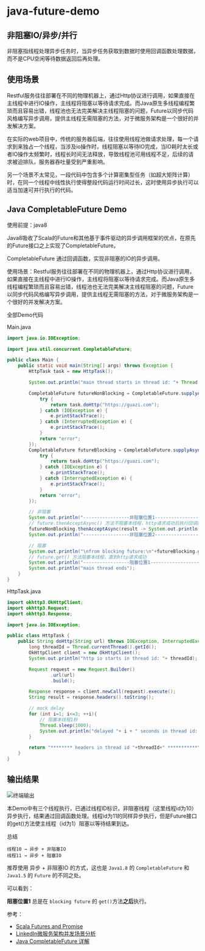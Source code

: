 # java-future-demo

非阻塞IO/异步/并行
--------

非阻塞指线程处理异步任务时，当异步任务获取到数据时使用回调函数处理数据，而不是CPU空闲等待数据返回后再处理。

使用场景
-------

Restful服务往往部署在不同的物理机器上，通过Http协议进行调用，如果直接在主线程中进行IO操作，主线程将阻塞以等待请求完成。而Java原生多线程编程繁琐而且容易出错，线程池也无法完美解决主线程阻塞的问题，Future以同步代码风格编写异步调用，提供主线程无需阻塞的方法，对于微服务架构是一个很好的并发解决方案。

在实际的web项目中，传统的服务器后端，往往使用线程池做请求处理，每一个请求到来独占一个线程，当涉及io操作时，线程阻塞以等待IO完成，当IO耗时太长或者IO操作太频繁时，线程长时间无法释放，导致线程池可用线程不足，后续的请求被迫排队，服务器吞吐量受到严重影响。

另一个场景不太常见，一段代码中包含多个计算密集型任务（如超大矩阵计算）时，在同一个线程中线性执行使得整段代码运行时间过长，这时使用异步执行可以适当加速可并行执行的代码。

Java CompletableFuture Demo
------------------

使用前提：java8

Java8吸收了Scala的Future和其他基于事件驱动的异步调用框架的优点，在原先的Future接口之上实现了CompletableFuture。

CompletableFuture 通过回调函数，实现非阻塞的IO的异步调用。
 

使用场景：Restful服务往往部署在不同的物理机器上，通过Http协议进行调用，如果直接在主线程中进行IO操作，主线程将阻塞以等待请求完成。而Java原生多线程编程繁琐而且容易出错，线程池也无法完美解决主线程阻塞的问题，Future以同步代码风格编写异步调用，提供主线程无需阻塞的方法，对于微服务架构是一个很好的并发解决方案。

全部Demo代码

Main.java

```java
import java.io.IOException;

import java.util.concurrent.CompletableFuture;

public class Main {
    public static void main(String[] args) throws Exception {
        HttpTask task = new HttpTask();

        System.out.println("main thread starts in thread id: "+ Thread.currentThread().getId());

        CompletableFuture futureNonBlocking = CompletableFuture.supplyAsync(() -> {
            try {
                return task.doHttp("https://guazi.com");
            } catch (IOException e) {
                e.printStackTrace();
            } catch (InterruptedException e) {
                e.printStackTrace();
            }
            return "error";
        });
        CompletableFuture futureBlocking = CompletableFuture.supplyAsync(() -> {
            try {
                return task.doHttp("https://guazi.com");
            } catch (IOException e) {
                e.printStackTrace();
            } catch (InterruptedException e) {
                e.printStackTrace();
            }
            return "error";
        });

        // 非阻塞
        System.out.println("-----------------非阻塞位置1----------------------\n");
        // future.thenAcceptAsync() 方法不阻塞本线程，http请求成功后执行回调函数
        futureNonBlocking.thenAcceptAsync(result -> System.out.println("\nfrom non blocking future:\n"+result+"\n"));
        System.out.println("-----------------非阻塞位置2----------------------\n");

        // 阻塞
        System.out.println("\nfrom blocking future:\n"+futureBlocking.get()+"\n");
        // future.get() 方法阻塞本线程，直到http请求成功
        System.out.println("-----------------阻塞位置1----------------------\n");
        System.out.println("main thread ends");
    }
}
```

HttpTask.java

```java
import okhttp3.OkHttpClient;
import okhttp3.Request;
import okhttp3.Response;

import java.io.IOException;

public class HttpTask {
    public String doHttp(String url) throws IOException, InterruptedException {
        long threadId = Thread.currentThread().getId();
        OkHttpClient client = new OkHttpClient();
        System.out.println("http io starts in thread id: "+ threadId);

        Request request = new Request.Builder()
                .url(url)
                .build();

        Response response = client.newCall(request).execute();
        String result = response.headers().toString();

        // mock delay
        for (int i=1; i<=3; ++i){
            // 阻塞本线程1秒
            Thread.sleep(1000);
            System.out.println("delayed "+ i + " seconds in thread id: "+ threadId);
        }

        return "******** headers in thread id "+threadId+" ***********\n"+result+"***************** headers ******************";
    }
}
```

输出结果
-------

![终端输出](https://upload-images.jianshu.io/upload_images/37272-d6be35b75851cf39.png?imageMogr2/auto-orient/strip%7CimageView2/2/w/1240)

本Demo中有三个线程执行，已通过线程ID标识，非阻塞线程（这里线程id为10）异步执行，结果通过回调函数处理。线程id为11的同样异步执行，但是Future接口的get()方法使主线程（id为1）阻塞以等待结果到达。

总结

    线程10 → 异步 + 非阻塞IO
    线程11 → 异步 + 阻塞IO
    
推荐使用 异步 + 非阻塞IO 的方式，这也是 ```Java1.8``` 的 ```CompletableFuture``` 和 ```Java1.5``` 的 ```Future``` 的不同之处。

可以看到：

**阻塞位置1** 总是在 ```blocking future``` 的 ```get()```方法**之后**执行。

参考：

- [Scala Futures and Promise](http://docs.scala-lang.org/overviews/core/futures.html)
- [LinkedIn微服务架构并发场景分析](https://engineering.linkedin.com/play/play-framework-async-io-without-thread-pool-and-callback-hell)
- [Java CompletableFuture 详解](http://colobu.com/2016/02/29/Java-CompletableFuture/)
